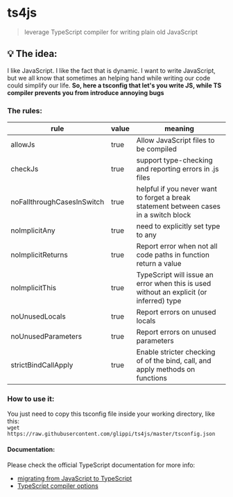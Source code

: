 # ts4js
>leverage TypeScript compiler for writing plain old JavaScript

## :bulb: The idea:

I like JavaScript. I like the fact that is dynamic. I want to write JavaScript,
but we all know that sometimes an helping hand while writing our code could
simplify our life. **So, here a tsconfig that let's you write JS, while TS
compiler prevents you from introduce annoying bugs**

### The rules:

| rule | value | meaning |
|----|----|----|
| allowJs | true | Allow JavaScript files to be compiled |
| checkJs | true | support type-checking and reporting errors in .js files |
| noFallthroughCasesInSwitch | true | helpful if you never want to forget a break statement between cases in a switch block |
| noImplicitAny | true | need to explicitly set type to any |
| noImplicitReturns | true | Report error when not all code paths in function return a value |
| noImplicitThis | true | TypeScript will issue an error when this is used without an explicit (or inferred) type |
| noUnusedLocals | true | Report errors on unused locals |
| noUnusedParameters | true | Report errors on unused parameters |
| strictBindCallApply | true | Enable stricter checking of of the bind, call, and apply methods on functions |



### How to use it:
You just need to copy this tsconfig file inside your working directory, like
this:  
`wget https://raw.githubusercontent.com/glippi/ts4js/master/tsconfig.json`

#### Documentation:

Please check the official TypeScript documentation for more info:
* [migrating from JavaScript to TypeScript](https://www.typescriptlang.org/docs/handbook/migrating-from-javascript.html)
* [TypeScript compiler options](https://www.typescriptlang.org/docs/handbook/compiler-options.html)
